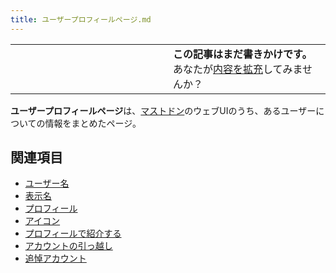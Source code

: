 ```yaml
---
title: ユーザープロフィールページ.md
---
```

<div>

<table>
<colgroup>
<col style="width: 50%" />
<col style="width: 50%" />
</colgroup>
<tbody>
<tr class="odd">
<td></td>
<td><strong>この記事はまだ書きかけです。</strong>
<div>
あなたが<a href="https://ja.mstdn.wiki/%E3%83%A6%E3%83%BC%E3%82%B6%E3%83%BC%E3%83%97%E3%83%AD%E3%83%95%E3%82%A3%E3%83%BC%E3%83%AB%E3%83%9A%E3%83%BC%E3%82%B8&amp;action=edit" rel="nofollow">内容を拡充</a>してみませんか？
</div></td>
</tr>
</tbody>
</table>

**ユーザープロフィールページ**は、[マストドン](/Mastodon "Mastodon")のウェブUIのうち、あるユーザーについての情報をまとめたページ。

## 関連項目

-   [ユーザー名](/%E3%83%A6%E3%83%BC%E3%82%B6%E3%83%BC%E5%90%8D "ユーザー名")
-   [表示名](/%E8%A1%A8%E7%A4%BA%E5%90%8D "表示名")
-   [プロフィール](/%E3%83%97%E3%83%AD%E3%83%95%E3%82%A3%E3%83%BC%E3%83%AB "プロフィール")
-   [アイコン](/%E3%82%A2%E3%82%A4%E3%82%B3%E3%83%B3 "アイコン")
-   [プロフィールで紹介する](/%E3%83%97%E3%83%AD%E3%83%95%E3%82%A3%E3%83%BC%E3%83%AB%E3%81%A7%E7%B4%B9%E4%BB%8B%E3%81%99%E3%82%8B "プロフィールで紹介する")
-   [アカウントの引っ越し](/%E3%82%A2%E3%82%AB%E3%82%A6%E3%83%B3%E3%83%88%E3%81%AE%E5%BC%95%E3%81%A3%E8%B6%8A%E3%81%97 "アカウントの引っ越し")
-   [追悼アカウント](/%E8%BF%BD%E6%82%BC%E3%82%A2%E3%82%AB%E3%82%A6%E3%83%B3%E3%83%88 "追悼アカウント")

</div>

